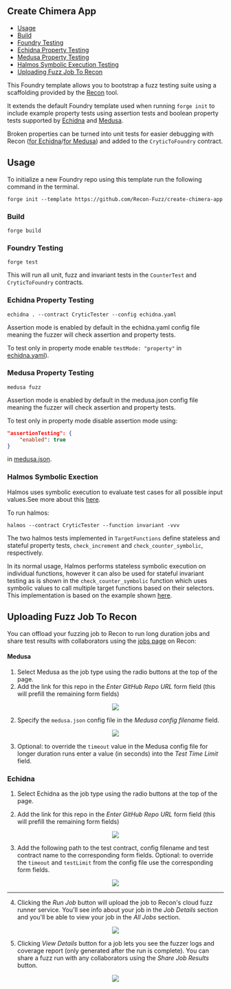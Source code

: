 ## Create Chimera App


- [Usage](#usage)
- [Build](#build)
- [Foundry Testing](#foundry-testing)
- [Echidna Property Testing](#echidna-property-testing)
- [Medusa Property Testing](#medusa-property-testing)
- [Halmos Symbolic Execution Testing](#halmos-symbolic-exection)
- [Uploading Fuzz Job To Recon](#uploading-fuzz-job-to-recon)

This Foundry template allows you to bootstrap a fuzz testing suite using a scaffolding provided by the [Recon](https://getrecon.xyz/) tool.

It extends the default Foundry template used when running `forge init` to include example property tests using assertion tests and boolean property tests supported by [Echidna](https://github.com/crytic/echidna) and [Medusa](https://github.com/crytic/medusa).

Broken properties can be turned into unit tests for easier debugging with Recon ([for Echidna](https://getrecon.xyz/tools/echidna)/[for Medusa](https://getrecon.xyz/tools/medusa)) and added to the `CryticToFoundry` contract.

## Usage
To initialize a new Foundry repo using this template run the following command in the terminal.

```shell
forge init --template https://github.com/Recon-Fuzz/create-chimera-app
```

### Build

```shell
forge build
```

### Foundry Testing

```shell
forge test
```

This will run all unit, fuzz and invariant tests in the `CounterTest` and `CryticToFoundry` contracts.

### Echidna Property Testing

```shell
echidna . --contract CryticTester --config echidna.yaml
```
Assertion mode is enabled by default in the echidna.yaml config file meaning the fuzzer will check assertion and property tests. 

To test only in property mode enable `testMode: "property"` in [echidna.yaml](https://github.com/Recon-Fuzz/create-chimera-app/blob/main/echidna.yaml)).

### Medusa Property Testing

```shell
medusa fuzz
```
Assertion mode is enabled by default in the medusa.json config file meaning the fuzzer will check assertion and property tests. 

To test only in property mode disable assertion mode using:

```json
"assertionTesting": {
    "enabled": true
}  
```

in [medusa.json](https://github.com/Recon-Fuzz/create-chimera-app/blob/main/medusa.json).

### Halmos Symbolic Exection

Halmos uses symbolic execution to evaluate test cases for all possible input values.See more about this [here](https://github.com/a16z/halmos).

To run halmos:

```shell
halmos --contract CryticTester --function invariant -vvv  
```

The two halmos tests implemented in `TargetFunctions` define stateless and stateful property tests, `check_increment` and `check_counter_symbolic`, respectively.

In its normal usage, Halmos performs stateless symbolic execution on individual functions, however it can also be used for stateful invariant testing as is shown in the `check_counter_symbolic` function which uses symbolic values to call multiple target functions based on their selectors. This implementation is based on the example shown [here](https://a16zcrypto.com/posts/article/implementing-stateful-invariant-testing-with-halmos/).

## Uploading Fuzz Job To Recon

You can offload your fuzzing job to Recon to run long duration jobs and share test results with collaborators using the [jobs page](https://getrecon.xyz/dashboard/jobs) on Recon:

#### Medusa
1. Select Medusa as the job type using the radio buttons at the top of the page.
2. Add the link for this repo in the *Enter GitHub Repo URL* form field (this will prefill the remaining form fields)
<div align="center">
    <img src="https://github.com/Recon-Fuzz/create-chimera-app/assets/94120714/9f9038f6-5f9f-4b0a-bdc0-ba6aedaaaded">
</div>    

2. Specify the `medusa.json` config file in the *Medusa config filename* field.
<div align="center">
  <img src="https://github.com/Recon-Fuzz/create-chimera-app/assets/94120714/5c2a2763-eff9-4ddf-aa1d-4835f93fc0f4">
</div>

3. Optional: to override the `timeout` value in the Medusa config file for longer duration runs enter a value (in seconds) into the *Test Time Limit* field.

### Echidna
1. Select Echidna as the job type using the radio buttons at the top of the page.
   
2. Add the link for this repo in the *Enter GitHub Repo URL* form field (this will prefill the remaining form fields)
<div align="center">
    <img src="https://github.com/Recon-Fuzz/create-chimera-app/assets/94120714/3f9a0dec-60e1-4be7-86bf-fa5d1945c228">
</div>    

3. Add the following path to the test contract, config filename and test contract name to the corresponding form fields. Optional: to override the `timeout` and `testLimit` from the config file use the corresponding form fields.
<div align="center">
    <img src="https://github.com/Recon-Fuzz/create-chimera-app/assets/94120714/6f16e1ce-d753-4390-be3f-a60b40796a25">
</div> 

***

4. Clicking the *Run Job* button will upload the job to Recon's cloud fuzz runner service. You'll see info about your job in the *Job Details* section and you'll be able to view your job in the *All Jobs* section.
<div align="center">
    <img src="https://github.com/Recon-Fuzz/create-chimera-app/assets/94120714/af3420bb-1dab-4be1-bcec-de429a729afe">
</div> 


5. Clicking *View Details* button for a job lets you see the fuzzer logs and coverage report (only generated after the run is complete). You can share a fuzz run with any collaborators using the *Share Job Results* button.
<div align="center">
    <img src="https://github.com/Recon-Fuzz/create-chimera-app/assets/94120714/dd49627a-5875-4ed2-a59c-c02976a4562a">
</div>
  
